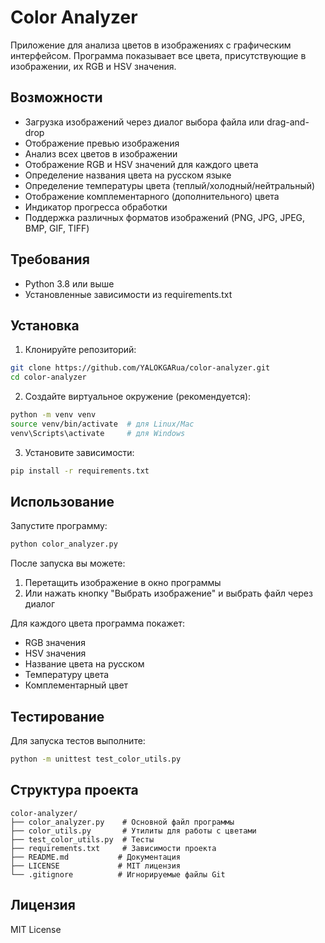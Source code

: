 # Color Analyzer

Приложение для анализа цветов в изображениях с графическим интерфейсом. Программа показывает все цвета, присутствующие в изображении, их RGB и HSV значения.

## Возможности

- Загрузка изображений через диалог выбора файла или drag-and-drop
- Отображение превью изображения
- Анализ всех цветов в изображении
- Отображение RGB и HSV значений для каждого цвета
- Определение названия цвета на русском языке
- Определение температуры цвета (теплый/холодный/нейтральный)
- Отображение комплементарного (дополнительного) цвета
- Индикатор прогресса обработки
- Поддержка различных форматов изображений (PNG, JPG, JPEG, BMP, GIF, TIFF)

## Требования

- Python 3.8 или выше
- Установленные зависимости из requirements.txt

## Установка

1. Клонируйте репозиторий:
```bash
git clone https://github.com/YALOKGARua/color-analyzer.git
cd color-analyzer
```

2. Создайте виртуальное окружение (рекомендуется):
```bash
python -m venv venv
source venv/bin/activate  # для Linux/Mac
venv\Scripts\activate     # для Windows
```

3. Установите зависимости:
```bash
pip install -r requirements.txt
```

## Использование

Запустите программу:
```bash
python color_analyzer.py
```

После запуска вы можете:
1. Перетащить изображение в окно программы
2. Или нажать кнопку "Выбрать изображение" и выбрать файл через диалог

Для каждого цвета программа покажет:
- RGB значения
- HSV значения
- Название цвета на русском
- Температуру цвета
- Комплементарный цвет

## Тестирование

Для запуска тестов выполните:
```bash
python -m unittest test_color_utils.py
```

## Структура проекта

```
color-analyzer/
├── color_analyzer.py    # Основной файл программы
├── color_utils.py       # Утилиты для работы с цветами
├── test_color_utils.py  # Тесты
├── requirements.txt     # Зависимости проекта
├── README.md           # Документация
├── LICENSE             # MIT лицензия
└── .gitignore          # Игнорируемые файлы Git
```

## Лицензия

MIT License 